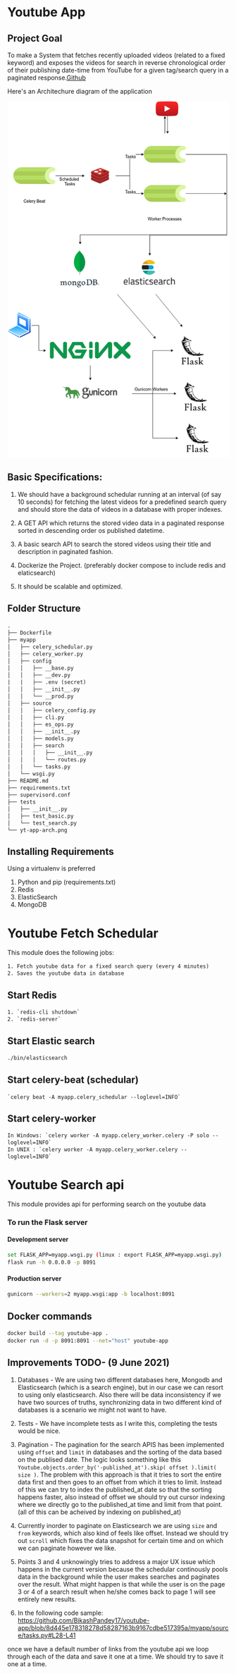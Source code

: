 # Youtube App

## Project Goal

To make a System that fetches recently uploaded videos (related to a fixed keyword) and exposes the videos for search in reverse chronological order of their publishing date-time from YouTube for a given tag/search query in a paginated response.[Github](https://github.com/BikashPandey17/youtube-app)

Here's an Architechure diagram of the application

<img src="images/yt-app-arch.png?raw=true"/>

## Basic Specifications:

1. We should have a background schedular running at an interval (of say 10 seconds) for fetching the latest videos for a predefined search query and should store the data of videos in a database with proper indexes.

2. A GET API which returns the stored video data in a paginated response sorted in descending order os published datetime.

3. A basic search API to search the stored videos using their title and description in paginated fashion.

4. Dockerize the Project. (preferably docker compose to include redis and elaticsearch)

5. It should be scalable and optimized.

## Folder Structure

```
.
├── Dockerfile
├── myapp
│   ├── celery_schedular.py
│   ├── celery_worker.py
│   ├── config
│   │   ├── __base.py
│   │   ├── __dev.py
|   |   ├── .env (secret)
│   │   ├── __init__.py
│   │   └── __prod.py
│   ├── source
│   │   ├── celery_config.py
│   │   ├── cli.py
│   │   ├── es_ops.py
│   │   ├── __init__.py
│   │   ├── models.py
│   │   ├── search
│   │   │   ├── __init__.py
│   │   │   └── routes.py
│   │   └── tasks.py
│   └── wsgi.py
├── README.md
├── requirements.txt
├── supervisord.conf
├── tests
│   ├── __init__.py
│   ├── test_basic.py
│   └── test_search.py
└── yt-app-arch.png
```

## Installing Requirements

Using a virtualenv is preferred

1. Python and pip (requirements.txt)
2. Redis
3. ElasticSearch
4. MongoDB

# Youtube Fetch Schedular

This module does the following jobs:

    1. Fetch youtube data for a fixed search query (every 4 minutes)
    2. Saves the youtube data in database

## Start Redis

    1. `redis-cli shutdown`
    2. `redis-server`

## Start Elastic search

```bash
./bin/elasticsearch
```

## Start celery-beat (schedular)

    `celery beat -A myapp.celery_schedular --loglevel=INFO`

## Start celery-worker

    In Windows: `celery worker -A myapp.celery_worker.celery -P solo --loglevel=INFO`
    In UNIX : `celery worker -A myapp.celery_worker.celery --loglevel=INFO`

# Youtube Search api

This module provides api for performing search on the youtube data

### To run the Flask server

#### Development server

```bash
set FLASK_APP=myapp.wsgi.py (linux : export FLASK_APP=myapp.wsgi.py)
flask run -h 0.0.0.0 -p 8091
```

#### Production server

```bash
gunicorn --workers=2 myapp.wsgi:app -b localhost:8091
```

## Docker commands

```bash
docker build --tag youtube-app .
docker run -d -p 8091:8091 --net="host" youtube-app
```

## Improvements TODO- (9 June 2021)

1. Databases - We are using two different databases here, Mongodb and Elasticsearch (which is a search engine), but in our case we can resort to using only elasticsearch. Also there will be data inconsistency if we have two sources of truths, synchronizing data in two different kind of databases is a scenario we might not want to have.

2. Tests - We have incomplete tests as I write this, completing the tests would be nice.

3. Pagination - The pagination for the search APIS has been implemented using `offset` and `limit` in databases and the sorting of the data based on the publised date. The logic looks something like this `Youtube.objects.order_by('-published_at').skip( offset ).limit( size )`. The problem with this approach is that it tries to sort the entire data first and then goes to an offset from which it tries to limit. Instead of this we can try to index the published_at date so that the sorting happens faster, also instead of offset we should try out cursor indexing where we directly go to the published_at time and limit from that point. (all of this can be acheived by indexing on published_at)

4. Currently inorder to paginate on Elasticsearch we are using `size` and `from` keywords, which also kind of feels like offset. Instead we should try out `scroll` which fixes the data snapshot for certain time and on which we can paginate however we like.

5. Points 3 and 4 unknowingly tries to address a major UX issue which happens in the current version because the schedular continously pools data in the background while the user makes searches and paginates over the result. What might happen is that while the user is on the page 3 or 4 of a search result when he/she comes back to page 1 will see entirely new results. 

6. In the following code sample:
 https://github.com/BikashPandey17/youtube-app/blob/8d445e178318278d58287163b9167cdbe517395a/myapp/source/tasks.py#L28-L41
 
 once we have a default number of links from the youtube api we loop through each of the data and save it one at a time. We should try to save it one at a time.
